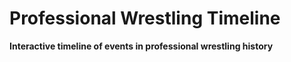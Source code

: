 # Professional Wrestling Timeline
**Interactive timeline of events in professional wrestling history**
